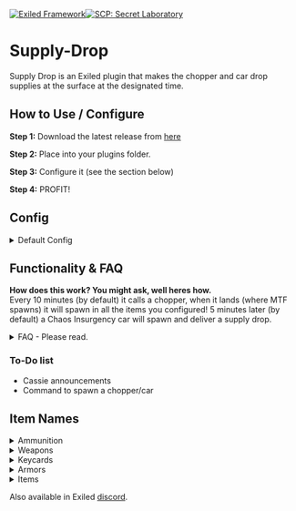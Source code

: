 [![Exiled Framework](https://cdn.discordapp.com/attachments/880982483213111356/916274727214010368/developer-using-exiled-4.0.svg)](https://discord.gg/C4fMYF)[![SCP: Secret Laboratory](https://cdn.discordapp.com/attachments/880982483213111356/880984656705630238/for_-scp_-secret-laboratory.svg)](https://scpslgame.com/)

# Supply-Drop
Supply Drop is an Exiled plugin that makes the chopper and car drop supplies at the surface at the designated time.

## How to Use / Configure
**Step 1:** Download the latest release from [here](https://github.com/HeavyWolfPL/Supply-Drop/releases/latest)

**Step 2:** Place into your plugins folder.

**Step 3:** Configure it (see the section below)

**Step 4:** PROFIT!


## Config
<details>
<summary>Default Config</summary>

```yml
SD:
  # Please take time to read the Github Readme.
  is_enabled: true
  # Minimum players on the server to spawn the drops.
  min_players: 2
  # List of MTF Chopper Drop items
  mtf_items:
  - item: GunCOM18
    quantity: 1
    chance: 100
  - item: GunE11SR
    quantity: 1
    chance: 100
  - item: Ammo762x39
    quantity: 2
    chance: 100
  - item: Ammo9x19
    quantity: 2
    chance: 100
  - item: Medkit
    quantity: 2
    chance: 100
  - item: Medkit
    quantity: 2
    chance: 20
  - item: Adrenaline
    quantity: 1
    chance: 100
  - item: KeycardO5
    quantity: 1
    chance: 10
  # List of Chaos Car Drop items
  chaos_items:
  - item: GunLogicer
    quantity: 2
    chance: 100
  - item: Ammo762x39
    quantity: 5
    chance: 100
  - item: Medkit
    quantity: 2
    chance: 100
  - item: ArmorCombat
    quantity: 2
    chance: 20
  - item: Adrenaline
    quantity: 1
    chance: 100
  - item: KeycardO5
    quantity: 1
    chance: 10
  # Settings for MTF Chopper Drop
  chopper_time: 600
  chopper_broadcast: <size=35><i><color=#0080FF>MTF Chopper</color> <color=#5c5c5c>with a</color> <color=#7a7a7a>Supply Drop</color> <color=#5c5c5c>has arrived!</color></i></size>
  chopper_broadcast_time: 10
  # How many drops can the helicopter do per round? Set to -1 to disable limit.
  chopper_drops_limit: -1
  # Coordinates used for the items spawn. Set to 0's to use random spawn point.
  chopper_pos_ammo:
    x: 173
    y: 993
    z: -56
  chopper_pos_armors:
    x: 173
    y: 993
    z: -58
  chopper_pos_items:
    x: 173
    y: 993
    z: -60
  chopper_pos_weapons:
    x: 173
    y: 993
    z: -62
  # Settings for Chaos Car Drop
  car_time: 600
  # Time difference between the chopper and car. Chopper will always spawn first. Leave at 1 if you want to disable it.
  time_difference: 300
  car_broadcast: <size=35><i><color=#5c5c5c>A</color> <color=#28AD00>Chaos Insurgency Car</color> <color=#5c5c5c>with a</color> <color=#7a7a7a>Supply Drop</color> <color=#5c5c5c>has arrived!</color></i></size>
  car_broadcast_time: 10
  # How many drops can the car do per round? Set to -1 to disable limit.
  car_drops_limit: -1
  # Coordinates used for the items spawn. Set to 0's to use random spawn point.
  car_pos_ammo:
    x: 2
    y: 989
    z: -50
  car_pos_armors:
    x: 4.5
    y: 989
    z: -50
  car_pos_items:
    x: 7
    y: 989
    z: -50
  car_pos_weapons:
    x: 9.5
    y: 989
    z: -50
  # Don't use it unless you have issues with the plugin. When sending a log enable this please.
  debug: false
```
 
</details>

## Functionality & FAQ
**How does this work? You might ask, well heres how.**
<br>Every 10 minutes (by default) it calls a chopper, when it lands (where MTF spawns) it will spawn in all the items you configured! 5 minutes later (by default) a Chaos Insurgency car will spawn and deliver a supply drop.

<details>
<summary>FAQ - Please read.</summary>

#### How does the chance system work with quantity higher than 1?
> Chance is calculated for every item that will spawn, not item type. If you have 5 medkits with 20% chance, each one will have a 20% chance to spawn. Set the `debug` option to `true` to see how it works.

#### How to give 3 `X` with 100% chance and 2 `X` with 20% chance?
> Simple, just add two fields with the same item name, but different chance and quantity.

#### How to disable the broadcast(s)?
> Set `car/chopper_broadcast` to `Null`

#### How to disable one of the drops?
> For Chaos Insurgency set the `car_time` value to a very high one.
> <br>For MTF use the `chopper_time` value instead. 
> <br>Currently, you can't disable the chopper and leave the car enabled.
> <br>You can leave time_difference on normal values, that will allow the chopper to spawn more than once with car being disabled.

#### How to get rid of the time difference between chopper and car?
> Set the `time_difference` value to `1`. Not `-1`, not `0`, just `1`.

#### How to get coordinates for the spawn?
> Use RemoteAdmin coordinates. How? Just request player data, its in XYZ order.

#### Why such a complicated coordinates system?
> Well, I've heard complains that items fly away if you spawn a big pile of them so I wanted to change that, and this is the best system I believe. I made sure that default values will be the best so you don't have to mess with that.

</details>

### To-Do list
- Cassie announcements
- Command to spawn a chopper/car

## Item Names

<details>
<summary>Ammunition</summary>

| Name | Notes |
| --- | --- |
| Ammo12gauge | |
| Ammo44cal | |
| Ammo556x45 | Quantity is in packs, not bullets. |
| Ammo762x39 | |
| Ammo9x19 | |
 
</details>

<details>
<summary>Weapons</summary>

| Name | Notes |
| --- | --- |
| GunCOM18 | |
| GunE11SR | |
| GunCrossvec | |
| GunFSP9 | |
| GunLogicer | |
| GunRevolver | Weapons spawn without attachments |
| GunShotgun | |
| GunAK | |
| --- | |  
| MicroHID | |
| GrenadeFlash | |
| GrenadeHE | |

</details>

<details>
<summary>Keycards</summary>

| Name | Notes |
| --- | --- |
| KeycardO5 | |
| KeycardFacilityManager | |
| KeycardZoneManager | |
| KeycardResearchCoordinator | |
| KeycardContainmentEngineer | |
| KeycardScientist | |
| KeycardJanitor | |
| KeycardNTFCommander | |
| KeycardNTFLieutenant | |
| KeycardNTFOfficer | |
| KeycardGuard | |
| KeycardChaosInsurgency | |
 
</details>

<details>
<summary>Armors</summary>

| Name | Notes |
| --- | --- |
| ArmorCombat | |
| ArmorHeavy | |
| ArmorLight | |
 
</details>

<details>
<summary>Items</summary>

| Name | Notes |
| --- | --- |
| Radio | |
| --- | | 
| Medkit | |
| Adrenaline | |
| Painkillers | |
| --- | | 
| SCP018 | |
| SCP207 | |
| SCP268 | |
| SCP500 | |

</details>

Also available in Exiled [discord](https://discord.gg/C4fMYF 'Click me!').
